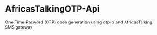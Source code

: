 # AfricasTalkingOTP-Api
One Time Pasword (OTP) code generation using otplib and AfricasTalking SMS gateway 
